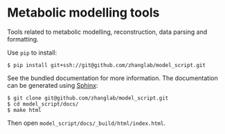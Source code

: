 Metabolic modelling tools
=========================

Tools related to metabolic modelling, reconstruction, data parsing and
formatting.

Use `pip` to install:

``` shell
$ pip install git+ssh://git@github.com/zhanglab/model_script.git
```

See the bundled documentation for more information. The documentation can be
generated using [Sphinx](http://sphinx-doc.org/):

``` shell
$ git clone git@github.com/zhanglab/model_script.git
$ cd model_script/docs/
$ make html
```

Then open `model_script/docs/_build/html/index.html`.
